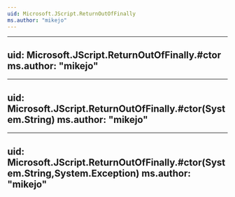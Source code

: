 ```yaml
---
uid: Microsoft.JScript.ReturnOutOfFinally
ms.author: "mikejo"
---
```


---
uid: Microsoft.JScript.ReturnOutOfFinally.#ctor
ms.author: "mikejo"
---

---
uid: Microsoft.JScript.ReturnOutOfFinally.#ctor(System.String)
ms.author: "mikejo"
---

---
uid: Microsoft.JScript.ReturnOutOfFinally.#ctor(System.String,System.Exception)
ms.author: "mikejo"
---
